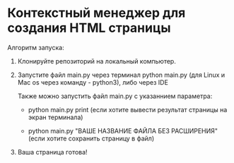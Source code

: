 # Контекстный менеджер для создания HTML страницы

Алгоритм запуска:
  1. Клонируйте репозиторий на локальный компьютер.</br>
  
  2. Запустите файл main.py через терминал python main.py (для Linux и Mac os через команду - python3), либо через IDE</br>
  
     Также можно запустить файл main.py с указаннием параметра:</br>
     
        - python main.py print (если хотите вывести результат страницы на экран терминала)</br>
        
    	- python main.py "ВАШЕ НАЗВАНИЕ ФАЙЛА БЕЗ РАСШИРЕНИЯ" (если хотите сохранить страницу в файл)</br>
  
  3. Ваша страница готова!</br>
